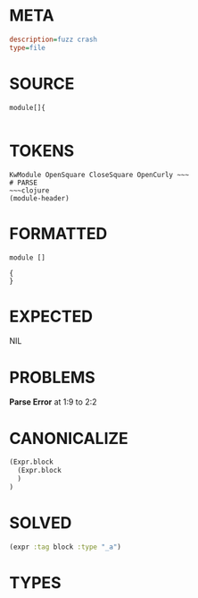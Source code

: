 # META
~~~ini
description=fuzz crash
type=file
~~~
# SOURCE
~~~roc
module[]{
 
~~~
# TOKENS
~~~text
KwModule OpenSquare CloseSquare OpenCurly ~~~
# PARSE
~~~clojure
(module-header)
~~~
# FORMATTED
~~~roc
module []

{
}
~~~
# EXPECTED
NIL
# PROBLEMS
**Parse Error**
at 1:9 to 2:2

# CANONICALIZE
~~~clojure
(Expr.block
  (Expr.block
  )
)
~~~
# SOLVED
~~~clojure
(expr :tag block :type "_a")
~~~
# TYPES
~~~roc
~~~
